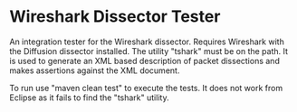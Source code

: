 Wireshark Dissector Tester
==========================

An integration tester for the Wireshark dissector. Requires Wireshark with the
Diffusion dissector installed. The utility "tshark" must be on the path. It is
used to generate an XML based description of packet dissections and makes
assertions against the XML document.

To run use "maven clean test" to execute the tests. It does not work from
Eclipse as it fails to find the "tshark" utility.
